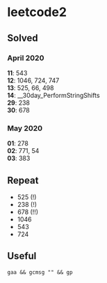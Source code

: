 # leetcode2

## Solved
### April 2020
**11**: 543  
**12**: 1046, 724, 747  
**13**: 525, 66, 498  
**14**: __30day_PerformStringShifts  
**29**: 238  
**30**: 678  

### May 2020
**01**: 278  
**02**: 771, 54  
**03**: 383

## Repeat
* 525 (!)
* 238 (!)
* 678 (!!)
* 1046
* 543
* 724

## Useful

``` gaa && gcmsg "" && gp ```